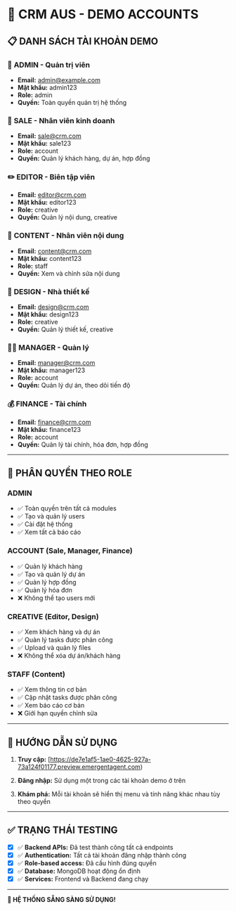 # 🔐 CRM AUS - DEMO ACCOUNTS

## 📋 DANH SÁCH TÀI KHOẢN DEMO

### 👑 **ADMIN - Quản trị viên**
- **Email:** admin@example.com
- **Mật khẩu:** admin123
- **Role:** admin
- **Quyền:** Toàn quyền quản trị hệ thống

### 💼 **SALE - Nhân viên kinh doanh**
- **Email:** sale@crm.com
- **Mật khẩu:** sale123
- **Role:** account
- **Quyền:** Quản lý khách hàng, dự án, hợp đồng

### ✏️ **EDITOR - Biên tập viên**
- **Email:** editor@crm.com
- **Mật khẩu:** editor123
- **Role:** creative
- **Quyền:** Quản lý nội dung, creative

### 📝 **CONTENT - Nhân viên nội dung**
- **Email:** content@crm.com
- **Mật khẩu:** content123
- **Role:** staff
- **Quyền:** Xem và chỉnh sửa nội dung

### 🎨 **DESIGN - Nhà thiết kế**
- **Email:** design@crm.com
- **Mật khẩu:** design123
- **Role:** creative
- **Quyền:** Quản lý thiết kế, creative

### 👨‍💼 **MANAGER - Quản lý**
- **Email:** manager@crm.com
- **Mật khẩu:** manager123
- **Role:** account
- **Quyền:** Quản lý dự án, theo dõi tiến độ

### 💰 **FINANCE - Tài chính**
- **Email:** finance@crm.com
- **Mật khẩu:** finance123
- **Role:** account
- **Quyền:** Quản lý tài chính, hóa đơn, hợp đồng

---

## 🎯 PHÂN QUYỀN THEO ROLE

### **ADMIN** 
- ✅ Toàn quyền trên tất cả modules
- ✅ Tạo và quản lý users
- ✅ Cài đặt hệ thống
- ✅ Xem tất cả báo cáo

### **ACCOUNT** (Sale, Manager, Finance)
- ✅ Quản lý khách hàng
- ✅ Tạo và quản lý dự án  
- ✅ Quản lý hợp đồng
- ✅ Quản lý hóa đơn
- ❌ Không thể tạo users mới

### **CREATIVE** (Editor, Design)
- ✅ Xem khách hàng và dự án
- ✅ Quản lý tasks được phân công
- ✅ Upload và quản lý files
- ❌ Không thể xóa dự án/khách hàng

### **STAFF** (Content)
- ✅ Xem thông tin cơ bản
- ✅ Cập nhật tasks được phân công
- ✅ Xem báo cáo cơ bản
- ❌ Giới hạn quyền chỉnh sửa

---

## 🚀 HƯỚNG DẪN SỬ DỤNG

1. **Truy cập:** [https://de7e1af5-1ae0-4625-927a-73a124f01177.preview.emergentagent.com)

2. **Đăng nhập:** Sử dụng một trong các tài khoản demo ở trên

3. **Khám phá:** Mỗi tài khoản sẽ hiển thị menu và tính năng khác nhau tùy theo quyền

---

## ✅ TRẠNG THÁI TESTING

- [x] ✅ **Backend APIs:** Đã test thành công tất cả endpoints
- [x] ✅ **Authentication:** Tất cả tài khoản đăng nhập thành công
- [x] ✅ **Role-based access:** Đã cấu hình đúng quyền
- [x] ✅ **Database:** MongoDB hoạt động ổn định
- [x] ✅ **Services:** Frontend và Backend đang chạy

---

**🎉 HỆ THỐNG SẴNG SÀNG SỬ DỤNG!**
